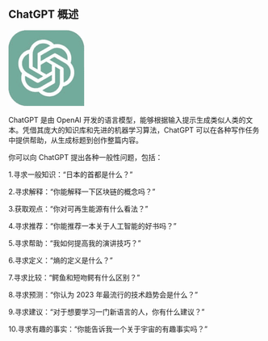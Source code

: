 ## ChatGPT 概述

![图片](img/image-PQCOOS32.jpg)

ChatGPT 是由 OpenAI 开发的语言模型，能够根据输入提示生成类似人类的文本。凭借其庞大的知识库和先进的机器学习算法，ChatGPT 可以在各种写作任务中提供帮助，从生成标题到创作整篇内容。

你可以向 ChatGPT 提出各种一般性问题，包括：

1.寻求一般知识：“日本的首都是什么？”

2.寻求解释：“你能解释一下区块链的概念吗？”

3.获取观点：“你对可再生能源有什么看法？”

4.寻求推荐：“你能推荐一本关于人工智能的好书吗？”

5.寻求帮助：“我如何提高我的演讲技巧？”

6.寻求定义：“熵的定义是什么？”

7.寻求比较：“鳄鱼和短吻鳄有什么区别？”

8.寻求预测：“你认为 2023 年最流行的技术趋势会是什么？”

9.寻求建议：“对于想要学习一门新语言的人，你有什么建议？”

10.寻求有趣的事实：“你能告诉我一个关于宇宙的有趣事实吗？”
